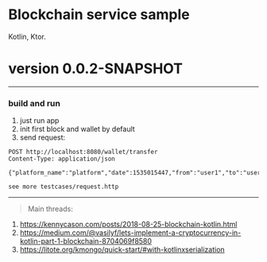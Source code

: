 # Blockchain service sample

Kotlin, Ktor.

# version 0.0.2-SNAPSHOT

--- 

### build and run 
1. just run app 
2. init first block and wallet by default 
3. send request:
```http request
POST http://localhost:8080/wallet/transfer
Content-Type: application/json

{"platform_name":"platform","date":1535015447,"from":"user1","to":"user2","sum":33}
```
`see more testcases/request.http` 

--- 
> Main threads:
1. https://kennycason.com/posts/2018-08-25-blockchain-kotlin.html  
2. https://medium.com/@vasilyf/lets-implement-a-cryptocurrency-in-kotlin-part-1-blockchain-8704069f8580  
3. https://litote.org/kmongo/quick-start/#with-kotlinxserialization  
